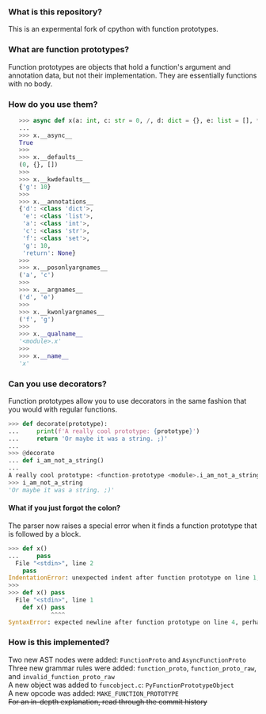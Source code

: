 ### What is this repository?
This is an expermental fork of cpython with function prototypes.

### What are function prototypes?
Function prototypes are objects that hold a function's argument and annotation
data, but not their implementation. They are essentially functions with no body.

### How do you use them?
```py
   >>> async def x(a: int, c: str = 0, /, d: dict = {}, e: list = [], *, f: set, g: 10 = 10) -> None
   ...
   >>> x.__async__
   True
   >>>
   >>> x.__defaults__
   (0, {}, [])
   >>>
   >>> x.__kwdefaults__
   {'g': 10}
   >>>
   >>> x.__annotations__
   {'d': <class 'dict'>,
    'e': <class 'list'>,
    'a': <class 'int'>,
    'c': <class 'str'>,
    'f': <class 'set'>,
    'g': 10,
    'return': None}
   >>>
   >>> x.__posonlyargnames__
   ('a', 'c')
   >>>
   >>> x.__argnames__
   ('d', 'e')
   >>>
   >>> x.__kwonlyargnames__
   ('f', 'g')
   >>>
   >>> x.__qualname__
   '<module>.x'
   >>>
   >>> x.__name__
   'x'
```

### Can you use decorators?
Function prototypes allow you to use decorators in the same fashion that you would with regular functions.

```py
>>> def decorate(prototype):
...     print(f'A really cool prototype: {prototype}')
...     return 'Or maybe it was a string. ;)'
...
>>> @decorate
... def i_am_not_a_string()
...
A really cool prototype: <function-prototype <module>.i_am_not_a_string at 0x00000211AECC14F0>
>>> i_am_not_a_string
'Or maybe it was a string. ;)'
```

#### What if you just forgot the colon?
The parser now raises a special error when it finds a function prototype that is followed by a block.

```py
>>> def x()
...     pass
  File "<stdin>", line 2
    pass
IndentationError: unexpected indent after function prototype on line 1, parhaps you forgot a ":"?
>>>
>>> def x() pass
  File "<stdin>", line 1
    def x() pass
            ^^^^
SyntaxError: expected newline after function prototype on line 4, perhaps you forgot a ":"?
```

### How is this implemented?
Two new AST nodes were added: `FunctionProto` and `AsyncFunctionProto` \
Three new grammar rules were added: `function_proto`, `function_proto_raw`, and `invalid_function_proto_raw` \
A new object was added to `funcobject.c`: `PyFunctionPrototypeObject` \
A new opcode was added: `MAKE_FUNCTION_PROTOTYPE` \
~~For an in-depth explanation, read through the commit history~~
